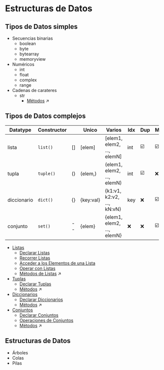 # Estructuras de Datos

## Tipos de Datos simples
- Secuencias binarias
  - boolean
  - byte
  - bytearray
  - memoryview
- Numéricos
  - int
  - float
  - complex
  - range
- Cadenas de carateres
  - str
    - [Métodos](https://www.w3schools.com/python/python_ref_string.asp) :arrow_upper_right:


## Tipos de Datos complejos
| Datatype     | Constructor |    | Unico     | Varios                     | Idx | Dup | Mut |
|--------------|-------------|----|-----------|----------------------------|-----|-----|-----|
| lista        | `list()`    | [] | [elem]    | [elem1, elem2, ..., elemN] | int | :ballot_box_with_check: | :ballot_box_with_check:  |
| tupla        | `tuple()`   | () | (elem,)   | (elem1, elem2, ..., elemN) | int |  :ballot_box_with_check:  | :x: |
| diccionario  | `dict()`    | {} | {key:val} | {k1:v1, k2:v2, ..., kN:vN} | key | :x: | :ballot_box_with_check:  |
| conjunto     | `set()`     | -- | {elem}    | {elem1, elem2, ..., elemN} | :x: | :x: | :ballot_box_with_check:  |

- [Listas](listas.md)
  - [Declarar Listas](listas.md#declarar-listas)
  - [Recorrer Listas](listas.md#recorrer-listas)
  - [Acceder a los Elementos de una Lista](listas.md#acceder-a-los-elementos-de-una-lista)
  - [Operar con Listas](listas.md#operar-con-listas)
  - [Métodos de Listas](https://www.w3schools.com/python/python_ref_list.asp) :arrow_upper_right:
- [Tuplas](tuplas.md)
  - [Declarar Tuplas](tuplas.md#declarar-tuplas)
  - [Métodos](https://www.w3schools.com/python/python_ref_tuple.asp) :arrow_upper_right:
- [Diccionarios](diccionarios.md)
  - [Declarar Diccionarios](diccionarios.md#declarar-diccionarios)
  - [Métodos](https://www.w3schools.com/python/python_ref_dictionary.asp) :arrow_upper_right:
- [Conjuntos](conjuntos.md)
  - [Declarar Conjuntos](conjuntos.md#declarar-conjuntos)
  - [Operaciones de Conjuntos](conjuntos.md#operaciones-de-conjuntos)
  - [Métodos](https://www.w3schools.com/python/python_ref_set.asp) :arrow_upper_right:

## Estructuras de Datos
- Árboles
- Colas
- Pilas

